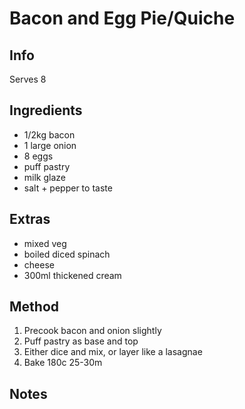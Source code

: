 # Bacon and Egg Pie/Quiche

## Info

Serves 8

## Ingredients

* 1/2kg bacon
* 1 large onion
* 8 eggs
* puff pastry
* milk glaze
* salt + pepper to taste

## Extras

* mixed veg
* boiled diced spinach
* cheese
* 300ml thickened cream

## Method

1. Precook bacon and onion slightly
2. Puff pastry as base and top
3. Either dice and mix, or layer like a lasagnae
4. Bake 180c 25-30m

## Notes
